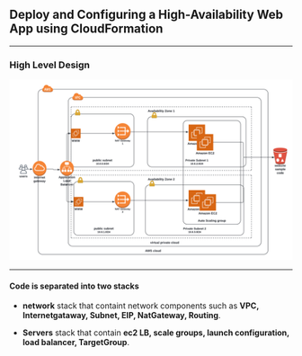 ## Deploy and Configuring a High-Availability Web App using CloudFormation

-------
### High Level Design
<img src="hld.png" />

- - - -


#### Code is separated into two stacks 
- **network** stack that containt network components such as **VPC, Internetgataway, Subnet, EIP, NatGateway, Routing**.

- **Servers** stack that contain **ec2 LB, scale groups, launch configuration, load balancer, TargetGroup**.